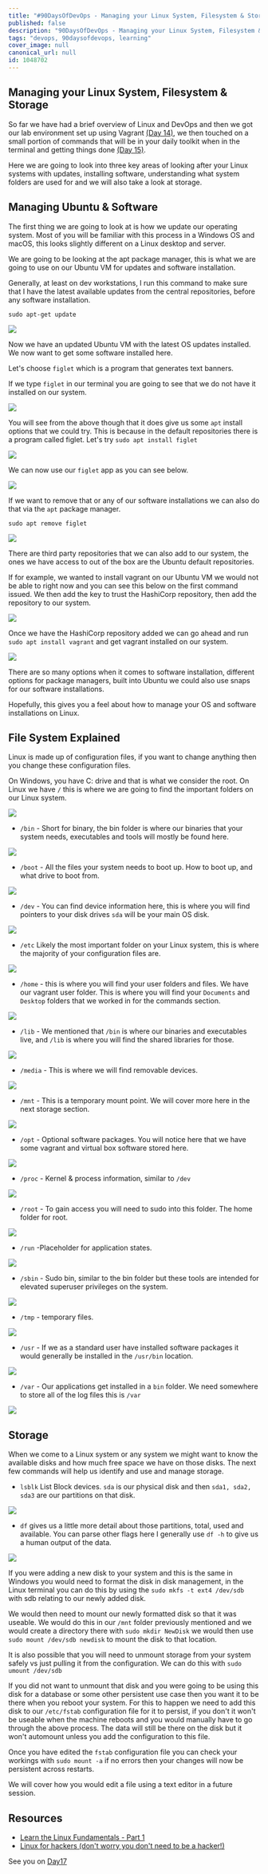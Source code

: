 ```yaml
---
title: "#90DaysOfDevOps - Managing your Linux System, Filesystem & Storage - Day 16"
published: false
description: "90DaysOfDevOps - Managing your Linux System, Filesystem & Storage"
tags: "devops, 90daysofdevops, learning"
cover_image: null
canonical_url: null
id: 1048702
---
```


## Managing your Linux System, Filesystem & Storage

So far we have had a brief overview of Linux and DevOps and then we got our lab environment set up using Vagrant [(Day 14)](day14.md), we then touched on a small portion of commands that will be in your daily toolkit when in the terminal and getting things done [(Day 15)](day15.md).

Here we are going to look into three key areas of looking after your Linux systems with updates, installing software, understanding what system folders are used for and we will also take a look at storage.

## Managing Ubuntu & Software

The first thing we are going to look at is how we update our operating system. Most of you will be familiar with this process in a Windows OS and macOS, this looks slightly different on a Linux desktop and server.

We are going to be looking at the apt package manager, this is what we are going to use on our Ubuntu VM for updates and software installation.

Generally, at least on dev workstations, I run this command to make sure that I have the latest available updates from the central repositories, before any software installation.

`sudo apt-get update`

![](Images/Day16_Linux1.png)

Now we have an updated Ubuntu VM with the latest OS updates installed. We now want to get some software installed here.

Let's choose `figlet` which is a program that generates text banners.

If we type `figlet` in our terminal you are going to see that we do not have it installed on our system.

![](Images/Day16_Linux2.png)

You will see from the above though that it does give us some `apt` install options that we could try. This is because in the default repositories there is a program called figlet. Let's try `sudo apt install figlet`

![](Images/Day16_Linux3.png)

We can now use our `figlet` app as you can see below.

![](Images/Day16_Linux4.png)

If we want to remove that or any of our software installations we can also do that via the `apt` package manager.

`sudo apt remove figlet`

![](Images/Day16_Linux5.png)

There are third party repositories that we can also add to our system, the ones we have access to out of the box are the Ubuntu default repositories.

If for example, we wanted to install vagrant on our Ubuntu VM we would not be able to right now and you can see this below on the first command issued. We then add the key to trust the HashiCorp repository, then add the repository to our system.

![](Images/Day16_Linux6.png)

Once we have the HashiCorp repository added we can go ahead and run `sudo apt install vagrant` and get vagrant installed on our system.

![](Images/Day16_Linux7.png)

There are so many options when it comes to software installation, different options for package managers, built into Ubuntu we could also use snaps for our software installations.

Hopefully, this gives you a feel about how to manage your OS and software installations on Linux.

## File System Explained

Linux is made up of configuration files, if you want to change anything then you change these configuration files.

On Windows, you have C: drive and that is what we consider the root. On Linux we have `/` this is where we are going to find the important folders on our Linux system.

![](Images/Day16_Linux8.png)

- `/bin` - Short for binary, the bin folder is where our binaries that your system needs, executables and tools will mostly be found here.

![](Images/Day16_Linux9.png)

- `/boot` - All the files your system needs to boot up. How to boot up, and what drive to boot from.

![](Images/Day16_Linux10.png)

- `/dev` - You can find device information here, this is where you will find pointers to your disk drives `sda` will be your main OS disk.

![](Images/Day16_Linux11.png)

- `/etc` Likely the most important folder on your Linux system, this is where the majority of your configuration files are.

![](Images/Day16_Linux12.png)

- `/home` - this is where you will find your user folders and files. We have our vagrant user folder. This is where you will find your `Documents` and `Desktop` folders that we worked in for the commands section.

![](Images/Day16_Linux13.png)

- `/lib` - We mentioned that `/bin` is where our binaries and executables live, and `/lib` is where you will find the shared libraries for those.

![](Images/Day16_Linux14.png)

- `/media` - This is where we will find removable devices.

![](Images/Day16_Linux15.png)

- `/mnt` - This is a temporary mount point. We will cover more here in the next storage section.

![](Images/Day16_Linux16.png)

- `/opt` - Optional software packages. You will notice here that we have some vagrant and virtual box software stored here.

![](Images/Day16_Linux17.png)

- `/proc` - Kernel & process information, similar to `/dev`

![](Images/Day16_Linux18.png)

- `/root` - To gain access you will need to sudo into this folder. The home folder for root.

![](Images/Day16_Linux19.png)

- `/run` -Placeholder for application states.

![](Images/Day16_Linux20.png)

- `/sbin` - Sudo bin, similar to the bin folder but these tools are intended for elevated superuser privileges on the system.

![](Images/Day16_Linux21.png)

- `/tmp` - temporary files.

![](Images/Day16_Linux22.png)

- `/usr` - If we as a standard user have installed software packages it would generally be installed in the `/usr/bin` location.

![](Images/Day16_Linux23.png)

- `/var` - Our applications get installed in a `bin` folder. We need somewhere to store all of the log files this is `/var`

![](Images/Day16_Linux24.png)

## Storage

When we come to a Linux system or any system we might want to know the available disks and how much free space we have on those disks. The next few commands will help us identify and use and manage storage.

- `lsblk` List Block devices. `sda` is our physical disk and then `sda1, sda2, sda3` are our partitions on that disk.

![](Images/Day16_Linux25.png)

- `df` gives us a little more detail about those partitions, total, used and available. You can parse other flags here I generally use `df -h` to give us a human output of the data.

![](Images/Day16_Linux26.png)

If you were adding a new disk to your system and this is the same in Windows you would need to format the disk in disk management, in the Linux terminal you can do this by using the `sudo mkfs -t ext4 /dev/sdb` with sdb relating to our newly added disk.

We would then need to mount our newly formatted disk so that it was useable. We would do this in our `/mnt` folder previously mentioned and we would create a directory there with `sudo mkdir NewDisk` we would then use `sudo mount /dev/sdb newdisk` to mount the disk to that location.

It is also possible that you will need to unmount storage from your system safely vs just pulling it from the configuration. We can do this with `sudo umount /dev/sdb`

If you did not want to unmount that disk and you were going to be using this disk for a database or some other persistent use case then you want it to be there when you reboot your system. For this to happen we need to add this disk to our `/etc/fstab` configuration file for it to persist, if you don't it won't be useable when the machine reboots and you would manually have to go through the above process. The data will still be there on the disk but it won't automount unless you add the configuration to this file.

Once you have edited the `fstab` configuration file you can check your workings with `sudo mount -a` if no errors then your changes will now be persistent across restarts.

We will cover how you would edit a file using a text editor in a future session.

## Resources

- [Learn the Linux Fundamentals - Part 1](https://www.youtube.com/watch?v=kPylihJRG70)
- [Linux for hackers (don't worry you don't need to be a hacker!)](https://www.youtube.com/watch?v=VbEx7B_PTOE)

See you on [Day17](day17.md)
